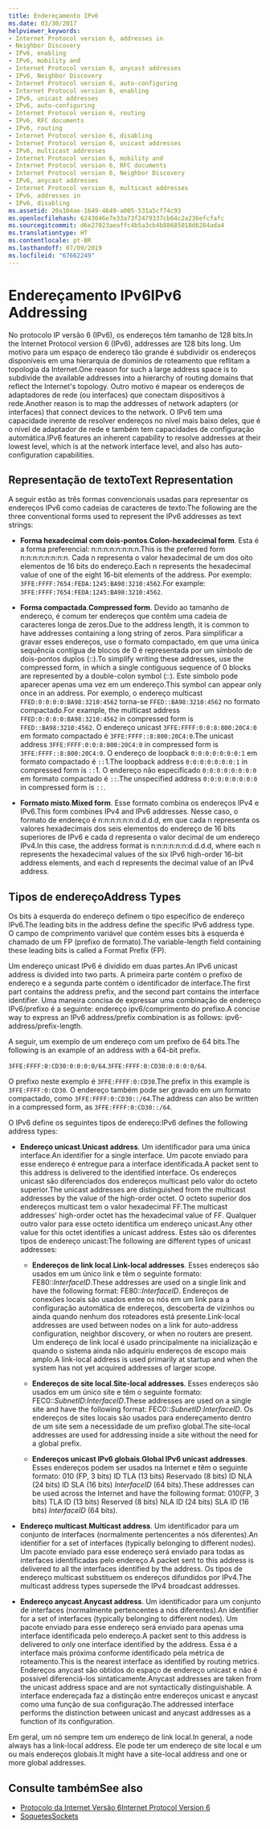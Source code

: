 ```yaml
---
title: Endereçamento IPv6
ms.date: 03/30/2017
helpviewer_keywords:
- Internet Protocol version 6, addresses in
- Neighbor Discovery
- IPv6, enabling
- IPv6, mobility and
- Internet Protocol version 6, anycast addresses
- IPv6, Neighbor Discovery
- Internet Protocol version 6, auto-configuring
- Internet Protocol version 6, enabling
- IPv6, unicast addresses
- IPv6, auto-configuring
- Internet Protocol version 6, routing
- IPv6, RFC documents
- IPv6, routing
- Internet Protocol version 6, disabling
- Internet Protocol version 6, unicast addresses
- IPv6, multicast addresses
- Internet Protocol version 6, mobility and
- Internet Protocol version 6, RFC documents
- Internet Protocol version 6, Neighbor Discovery
- IPv6, anycast addresses
- Internet Protocol version 6, multicast addresses
- IPv6, addresses in
- IPv6, disabling
ms.assetid: 20a104ae-1649-4649-a005-531a5cf74c93
ms.openlocfilehash: 6243046e7e33a73f2479337cb64c2a236efcfafc
ms.sourcegitcommit: d6e27023aeaffc4b5a3cb4b88685018d6284ada4
ms.translationtype: HT
ms.contentlocale: pt-BR
ms.lasthandoff: 07/09/2019
ms.locfileid: "67662249"
---
```

# <a name="ipv6-addressing"></a><span data-ttu-id="a3030-102">Endereçamento IPv6</span><span class="sxs-lookup"><span data-stu-id="a3030-102">IPv6 Addressing</span></span>

<span data-ttu-id="a3030-103">No protocolo IP versão 6 (IPv6), os endereços têm tamanho de 128 bits.</span><span class="sxs-lookup"><span data-stu-id="a3030-103">In the Internet Protocol version 6 (IPv6), addresses are 128 bits long.</span></span> <span data-ttu-id="a3030-104">Um motivo para um espaço de endereço tão grande é subdividir os endereços disponíveis em uma hierarquia de domínios de roteamento que reflitam a topologia da Internet.</span><span class="sxs-lookup"><span data-stu-id="a3030-104">One reason for such a large address space is to subdivide the available addresses into a hierarchy of routing domains that reflect the Internet's topology.</span></span> <span data-ttu-id="a3030-105">Outro motivo é mapear os endereços de adaptadores de rede (ou interfaces) que conectam dispositivos à rede.</span><span class="sxs-lookup"><span data-stu-id="a3030-105">Another reason is to map the addresses of network adapters (or interfaces) that connect devices to the network.</span></span> <span data-ttu-id="a3030-106">O IPv6 tem uma capacidade inerente de resolver endereços no nível mais baixo deles, que é o nível de adaptador de rede e também tem capacidades de configuração automática.</span><span class="sxs-lookup"><span data-stu-id="a3030-106">IPv6 features an inherent capability to resolve addresses at their lowest level, which is at the network interface level, and also has auto-configuration capabilities.</span></span>

## <a name="text-representation"></a><span data-ttu-id="a3030-107">Representação de texto</span><span class="sxs-lookup"><span data-stu-id="a3030-107">Text Representation</span></span>

<span data-ttu-id="a3030-108">A seguir estão as três formas convencionais usadas para representar os endereços IPv6 como cadeias de caracteres de texto:</span><span class="sxs-lookup"><span data-stu-id="a3030-108">The following are the three conventional forms used to represent the IPv6 addresses as text strings:</span></span>

- <span data-ttu-id="a3030-109">**Forma hexadecimal com dois-pontos**.</span><span class="sxs-lookup"><span data-stu-id="a3030-109">**Colon-hexadecimal form**.</span></span> <span data-ttu-id="a3030-110">Esta é a forma preferencial: n:n:n:n:n:n:n:n.</span><span class="sxs-lookup"><span data-stu-id="a3030-110">This is the preferred form n:n:n:n:n:n:n:n.</span></span> <span data-ttu-id="a3030-111">Cada n representa o valor hexadecimal de um dos oito elementos de 16 bits do endereço.</span><span class="sxs-lookup"><span data-stu-id="a3030-111">Each n represents the hexadecimal value of one of the eight 16-bit elements of the address.</span></span> <span data-ttu-id="a3030-112">Por exemplo: `3FFE:FFFF:7654:FEDA:1245:BA98:3210:4562`.</span><span class="sxs-lookup"><span data-stu-id="a3030-112">For example: `3FFE:FFFF:7654:FEDA:1245:BA98:3210:4562`.</span></span>

- <span data-ttu-id="a3030-113">**Forma compactada**.</span><span class="sxs-lookup"><span data-stu-id="a3030-113">**Compressed form**.</span></span> <span data-ttu-id="a3030-114">Devido ao tamanho de endereço, é comum ter endereços que contêm uma cadeia de caracteres longa de zeros.</span><span class="sxs-lookup"><span data-stu-id="a3030-114">Due to the address length, it is common to have addresses containing a long string of zeros.</span></span> <span data-ttu-id="a3030-115">Para simplificar a gravar esses endereços, use o formato compactado, em que uma única sequência contígua de blocos de 0 é representada por um símbolo de dois-pontos duplos (::).</span><span class="sxs-lookup"><span data-stu-id="a3030-115">To simplify writing these addresses, use the compressed form, in which a single contiguous sequence of 0 blocks are represented by a double-colon symbol (::).</span></span> <span data-ttu-id="a3030-116">Este símbolo pode aparecer apenas uma vez em um endereço.</span><span class="sxs-lookup"><span data-stu-id="a3030-116">This symbol can appear only once in an address.</span></span> <span data-ttu-id="a3030-117">Por exemplo, o endereço multicast `FFED:0:0:0:0:BA98:3210:4562` torna-se `FFED::BA98:3210:4562` no formato compactado.</span><span class="sxs-lookup"><span data-stu-id="a3030-117">For example, the multicast address `FFED:0:0:0:0:BA98:3210:4562` in compressed form is `FFED::BA98:3210:4562`.</span></span> <span data-ttu-id="a3030-118">O endereço unicast `3FFE:FFFF:0:0:8:800:20C4:0` em formato compactado é `3FFE:FFFF::8:800:20C4:0`.</span><span class="sxs-lookup"><span data-stu-id="a3030-118">The unicast address `3FFE:FFFF:0:0:8:800:20C4:0` in compressed form is `3FFE:FFFF::8:800:20C4:0`.</span></span> <span data-ttu-id="a3030-119">O endereço de loopback `0:0:0:0:0:0:0:1` em formato compactado é `::`1.</span><span class="sxs-lookup"><span data-stu-id="a3030-119">The loopback address `0:0:0:0:0:0:0:1` in compressed form is `::`1.</span></span> <span data-ttu-id="a3030-120">O endereço não especificado `0:0:0:0:0:0:0:0` em formato compactado é `::`.</span><span class="sxs-lookup"><span data-stu-id="a3030-120">The unspecified address `0:0:0:0:0:0:0:0` in compressed form is `::`.</span></span>

- <span data-ttu-id="a3030-121">**Formato misto**.</span><span class="sxs-lookup"><span data-stu-id="a3030-121">**Mixed form**.</span></span> <span data-ttu-id="a3030-122">Esse formato combina os endereços IPv4 e IPv6.</span><span class="sxs-lookup"><span data-stu-id="a3030-122">This form combines IPv4 and IPv6 addresses.</span></span> <span data-ttu-id="a3030-123">Nesse caso, o formato de endereço é n:n:n:n:n:n:d.d.d.d, em que cada n representa os valores hexadecimais dos seis elementos do endereço de 16 bits superiores de IPv6 e cada d representa o valor decimal de um endereço IPv4.</span><span class="sxs-lookup"><span data-stu-id="a3030-123">In this case, the address format is n:n:n:n:n:n:d.d.d.d, where each n represents the hexadecimal values of the six IPv6 high-order 16-bit address elements, and each d represents the decimal value of an IPv4 address.</span></span>

## <a name="address-types"></a><span data-ttu-id="a3030-124">Tipos de endereço</span><span class="sxs-lookup"><span data-stu-id="a3030-124">Address Types</span></span>

<span data-ttu-id="a3030-125">Os bits à esquerda do endereço definem o tipo específico de endereço IPv6.</span><span class="sxs-lookup"><span data-stu-id="a3030-125">The leading bits in the address define the specific IPv6 address type.</span></span> <span data-ttu-id="a3030-126">O campo de comprimento variável que contém esses bits à esquerda é chamado de um FP (prefixo de formato).</span><span class="sxs-lookup"><span data-stu-id="a3030-126">The variable-length field containing these leading bits is called a Format Prefix (FP).</span></span>

<span data-ttu-id="a3030-127">Um endereço unicast IPv6 é dividido em duas partes.</span><span class="sxs-lookup"><span data-stu-id="a3030-127">An IPv6 unicast address is divided into two parts.</span></span> <span data-ttu-id="a3030-128">A primeira parte contém o prefixo de endereço e a segunda parte contém o identificador de interface.</span><span class="sxs-lookup"><span data-stu-id="a3030-128">The first part contains the address prefix, and the second part contains the interface identifier.</span></span> <span data-ttu-id="a3030-129">Uma maneira concisa de expressar uma combinação de endereço IPv6/prefixo é a seguinte: endereço ipv6/comprimento do prefixo.</span><span class="sxs-lookup"><span data-stu-id="a3030-129">A concise way to express an IPv6 address/prefix combination is as follows: ipv6-address/prefix-length.</span></span>

<span data-ttu-id="a3030-130">A seguir, um exemplo de um endereço com um prefixo de 64 bits.</span><span class="sxs-lookup"><span data-stu-id="a3030-130">The following is an example of an address with a 64-bit prefix.</span></span>

<span data-ttu-id="a3030-131">`3FFE:FFFF:0:CD30:0:0:0:0/64`.</span><span class="sxs-lookup"><span data-stu-id="a3030-131">`3FFE:FFFF:0:CD30:0:0:0:0/64`.</span></span>

<span data-ttu-id="a3030-132">O prefixo neste exemplo é `3FFE:FFFF:0:CD30`.</span><span class="sxs-lookup"><span data-stu-id="a3030-132">The prefix in this example is `3FFE:FFFF:0:CD30`.</span></span> <span data-ttu-id="a3030-133">O endereço também pode ser gravado em um formato compactado, como `3FFE:FFFF:0:CD30::/64`.</span><span class="sxs-lookup"><span data-stu-id="a3030-133">The address can also be written in a compressed form, as `3FFE:FFFF:0:CD30::/64`.</span></span>

<span data-ttu-id="a3030-134">O IPv6 define os seguintes tipos de endereço:</span><span class="sxs-lookup"><span data-stu-id="a3030-134">IPv6 defines the following address types:</span></span>

- <span data-ttu-id="a3030-135">**Endereço unicast**.</span><span class="sxs-lookup"><span data-stu-id="a3030-135">**Unicast address**.</span></span> <span data-ttu-id="a3030-136">Um identificador para uma única interface.</span><span class="sxs-lookup"><span data-stu-id="a3030-136">An identifier for a single interface.</span></span> <span data-ttu-id="a3030-137">Um pacote enviado para esse endereço é entregue para a interface identificada.</span><span class="sxs-lookup"><span data-stu-id="a3030-137">A packet sent to this address is delivered to the identified interface.</span></span> <span data-ttu-id="a3030-138">Os endereços unicast são diferenciados dos endereços multicast pelo valor do octeto superior.</span><span class="sxs-lookup"><span data-stu-id="a3030-138">The unicast addresses are distinguished from the multicast addresses by the value of the high-order octet.</span></span> <span data-ttu-id="a3030-139">O octeto superior dos endereços multicast tem o valor hexadecimal FF.</span><span class="sxs-lookup"><span data-stu-id="a3030-139">The multicast addresses' high-order octet has the hexadecimal value of FF.</span></span> <span data-ttu-id="a3030-140">Qualquer outro valor para esse octeto identifica um endereço unicast.</span><span class="sxs-lookup"><span data-stu-id="a3030-140">Any other value for this octet identifies a unicast address.</span></span> <span data-ttu-id="a3030-141">Estes são os diferentes tipos de endereço unicast:</span><span class="sxs-lookup"><span data-stu-id="a3030-141">The following are different types of unicast addresses:</span></span>

  - <span data-ttu-id="a3030-142">**Endereços de link local**.</span><span class="sxs-lookup"><span data-stu-id="a3030-142">**Link-local addresses**.</span></span> <span data-ttu-id="a3030-143">Esses endereços são usados em um único link e têm o seguinte formato: FE80::*InterfaceID*.</span><span class="sxs-lookup"><span data-stu-id="a3030-143">These addresses are used on a single link and have the following format: FE80::*InterfaceID*.</span></span> <span data-ttu-id="a3030-144">Endereços de conexões locais são usados entre os nós em um link para a configuração automática de endereços, descoberta de vizinhos ou ainda quando nenhum dos roteadores está presente.</span><span class="sxs-lookup"><span data-stu-id="a3030-144">Link-local addresses are used between nodes on a link for auto-address configuration, neighbor discovery, or when no routers are present.</span></span> <span data-ttu-id="a3030-145">Um endereço de link local é usado principalmente na inicialização e quando o sistema ainda não adquiriu endereços de escopo mais amplo.</span><span class="sxs-lookup"><span data-stu-id="a3030-145">A link-local address is used primarily at startup and when the system has not yet acquired addresses of larger scope.</span></span>

  - <span data-ttu-id="a3030-146">**Endereços de site local**.</span><span class="sxs-lookup"><span data-stu-id="a3030-146">**Site-local addresses**.</span></span> <span data-ttu-id="a3030-147">Esses endereços são usados em um único site e têm o seguinte formato: FEC0::*SubnetID*:*InterfaceID*.</span><span class="sxs-lookup"><span data-stu-id="a3030-147">These addresses are used on a single site and have the following format: FEC0::*SubnetID*:*InterfaceID*.</span></span> <span data-ttu-id="a3030-148">Os endereços de sites locais são usados para endereçamento dentro de um site sem a necessidade de um prefixo global.</span><span class="sxs-lookup"><span data-stu-id="a3030-148">The site-local addresses are used for addressing inside a site without the need for a global prefix.</span></span>

  - <span data-ttu-id="a3030-149">**Endereços unicast IPv6 globais**.</span><span class="sxs-lookup"><span data-stu-id="a3030-149">**Global IPv6 unicast addresses**.</span></span> <span data-ttu-id="a3030-150">Esses endereços podem ser usados na Internet e têm o seguinte formato: 010 (FP, 3 bits) ID TLA (13 bits) Reservado (8 bits) ID NLA (24 bits) ID SLA (16 bits) *InterfaceID* (64 bits).</span><span class="sxs-lookup"><span data-stu-id="a3030-150">These addresses can be used across the Internet and have the following format: 010(FP, 3 bits) TLA ID (13 bits) Reserved (8 bits) NLA ID (24 bits) SLA ID (16 bits) *InterfaceID* (64 bits).</span></span>

- <span data-ttu-id="a3030-151">**Endereço multicast**.</span><span class="sxs-lookup"><span data-stu-id="a3030-151">**Multicast address**.</span></span> <span data-ttu-id="a3030-152">Um identificador para um conjunto de interfaces (normalmente pertencentes a nós diferentes).</span><span class="sxs-lookup"><span data-stu-id="a3030-152">An identifier for a set of interfaces (typically belonging to different nodes).</span></span> <span data-ttu-id="a3030-153">Um pacote enviado para esse endereço será enviado para todas as interfaces identificadas pelo endereço.</span><span class="sxs-lookup"><span data-stu-id="a3030-153">A packet sent to this address is delivered to all the interfaces identified by the address.</span></span> <span data-ttu-id="a3030-154">Os tipos de endereço multicast substituem os endereços difundidos por IPv4.</span><span class="sxs-lookup"><span data-stu-id="a3030-154">The multicast address types supersede the IPv4 broadcast addresses.</span></span>

- <span data-ttu-id="a3030-155">**Endereço anycast**.</span><span class="sxs-lookup"><span data-stu-id="a3030-155">**Anycast address**.</span></span> <span data-ttu-id="a3030-156">Um identificador para um conjunto de interfaces (normalmente pertencentes a nós diferentes).</span><span class="sxs-lookup"><span data-stu-id="a3030-156">An identifier for a set of interfaces (typically belonging to different nodes).</span></span> <span data-ttu-id="a3030-157">Um pacote enviado para esse endereço será enviado para apenas uma interface identificada pelo endereço.</span><span class="sxs-lookup"><span data-stu-id="a3030-157">A packet sent to this address is delivered to only one interface identified by the address.</span></span> <span data-ttu-id="a3030-158">Essa é a interface mais próxima conforme identificado pela métrica de roteamento.</span><span class="sxs-lookup"><span data-stu-id="a3030-158">This is the nearest interface as identified by routing metrics.</span></span> <span data-ttu-id="a3030-159">Endereços anycast são obtidos do espaço de endereço unicast e não é possível diferenciá-los sintaticamente.</span><span class="sxs-lookup"><span data-stu-id="a3030-159">Anycast addresses are taken from the unicast address space and are not syntactically distinguishable.</span></span> <span data-ttu-id="a3030-160">A interface endereçada faz a distinção entre endereços unicast e anycast como uma função de sua configuração.</span><span class="sxs-lookup"><span data-stu-id="a3030-160">The addressed interface performs the distinction between unicast and anycast addresses as a function of its configuration.</span></span>

<span data-ttu-id="a3030-161">Em geral, um nó sempre tem um endereço de link local.</span><span class="sxs-lookup"><span data-stu-id="a3030-161">In general, a node always has a link-local address.</span></span> <span data-ttu-id="a3030-162">Ele pode ter um endereço de site local e um ou mais endereços globais.</span><span class="sxs-lookup"><span data-stu-id="a3030-162">It might have a site-local address and one or more global addresses.</span></span>

## <a name="see-also"></a><span data-ttu-id="a3030-163">Consulte também</span><span class="sxs-lookup"><span data-stu-id="a3030-163">See also</span></span>

- [<span data-ttu-id="a3030-164">Protocolo da Internet Versão 6</span><span class="sxs-lookup"><span data-stu-id="a3030-164">Internet Protocol Version 6</span></span>](../../../docs/framework/network-programming/internet-protocol-version-6.md)
- [<span data-ttu-id="a3030-165">Soquetes</span><span class="sxs-lookup"><span data-stu-id="a3030-165">Sockets</span></span>](../../../docs/framework/network-programming/sockets.md)
